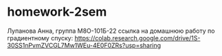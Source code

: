 # homework-2sem
Лупанова Анна, группа M8O-101Б-22
ссылка на домашнюю работу по градиентному спуску: https://colab.research.google.com/drive/1S-30SS1nPvmZVCGL7Mw1WEu-4E0F0ZRs?usp=sharing
